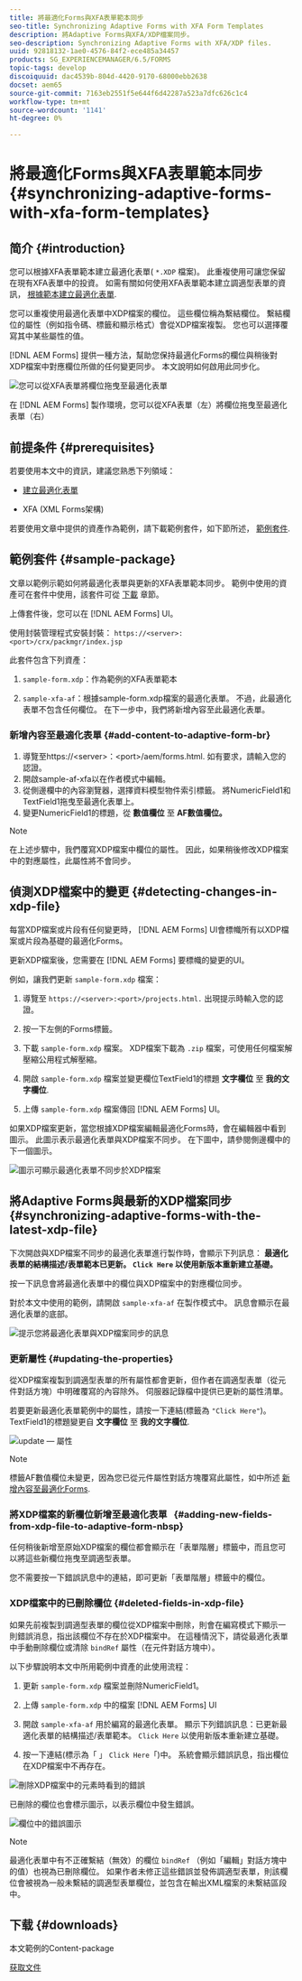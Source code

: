 ```yaml
---
title: 將最適化Forms與XFA表單範本同步
seo-title: Synchronizing Adaptive Forms with XFA Form Templates
description: 將Adaptive Forms與XFA/XDP檔案同步。
seo-description: Synchronizing Adaptive Forms with XFA/XDP files.
uuid: 92818132-1ae0-4576-84f2-ece485a34457
products: SG_EXPERIENCEMANAGER/6.5/FORMS
topic-tags: develop
discoiquuid: dac4539b-804d-4420-9170-68000ebb2638
docset: aem65
source-git-commit: 7163eb2551f5e644f6d42287a523a7dfc626c1c4
workflow-type: tm+mt
source-wordcount: '1141'
ht-degree: 0%

---
```



# 將最適化Forms與XFA表單範本同步{#synchronizing-adaptive-forms-with-xfa-form-templates}

## 简介 {#introduction}

您可以根據XFA表單範本建立最適化表單( `*.XDP` 檔案)。 此重複使用可讓您保留在現有XFA表單中的投資。 如需有關如何使用XFA表單範本建立調適型表單的資訊， [根據範本建立最適化表單](creating-adaptive-form.md).

您可以重複使用最適化表單中XDP檔案的欄位。 這些欄位稱為繫結欄位。 繫結欄位的屬性（例如指令碼、標籤和顯示格式）會從XDP檔案複製。 您也可以選擇覆寫其中某些屬性的值。

[!DNL AEM Forms] 提供一種方法，幫助您保持最適化Forms的欄位與稍後對XDP檔案中對應欄位所做的任何變更同步。 本文說明如何啟用此同步化。

![您可以從XFA表單將欄位拖曳至最適化表單](assets/drag-drop-xfa.gif.gif)

在 [!DNL AEM Forms] 製作環境，您可以從XFA表單（左）將欄位拖曳至最適化表單（右）

## 前提条件 {#prerequisites}

若要使用本文中的資訊，建議您熟悉下列領域：

* [建立最適化表單](creating-adaptive-form.md)

* XFA (XML Forms架構)

若要使用文章中提供的資產作為範例，請下載範例套件，如下節所述， [範例套件](synchronizing-adaptive-forms-xfa.md#p-sample-package-p).

## 範例套件 {#sample-package}

文章以範例示範如何將最適化表單與更新的XFA表單範本同步。 範例中使用的資產可在套件中使用，該套件可從 [下載](synchronizing-adaptive-forms-xfa.md#p-downloads-p) 章節。

上傳套件後，您可以在 [!DNL AEM Forms] UI。

使用封裝管理程式安裝封裝： `https://<server>:<port>/crx/packmgr/index.jsp`

此套件包含下列資產：

1. `sample-form.xdp`：作為範例的XFA表單範本

1. `sample-xfa-af`：根據sample-form.xdp檔案的最適化表單。 不過，此最適化表單不包含任何欄位。 在下一步中，我們將新增內容至此最適化表單。

### 新增內容至最適化表單 {#add-content-to-adaptive-form-br}

1. 導覽至https://&lt;server>：&lt;port>/aem/forms.html. 如有要求，請輸入您的認證。
1. 開啟sample-af-xfa以在作者模式中編輯。
1. 從側邊欄中的內容瀏覽器，選擇資料模型物件索引標籤。 將NumericField1和TextField1拖曳至最適化表單上。
1. 變更NumericField1的標題，從 **數值欄位** 至 **AF數值欄位。**

>[!NOTE]
>
>在上述步驟中，我們覆寫XDP檔案中欄位的屬性。 因此，如果稍後修改XDP檔案中的對應屬性，此屬性將不會同步。

## 偵測XDP檔案中的變更 {#detecting-changes-in-xdp-file}

每當XDP檔案或片段有任何變更時， [!DNL AEM Forms] UI會標幟所有以XDP檔案或片段為基礎的最適化Forms。

更新XDP檔案後，您需要在 [!DNL AEM Forms] 要標幟的變更的UI。

例如，讓我們更新 `sample-form.xdp` 檔案：

1. 導覽至 `https://<server>:<port>/projects.html.` 出現提示時輸入您的認證。
1. 按一下左側的Forms標籤。
1. 下載 `sample-form.xdp` 檔案。 XDP檔案下載為 `.zip` 檔案，可使用任何檔案解壓縮公用程式解壓縮。

1. 開啟 `sample-form.xdp` 檔案並變更欄位TextField1的標題 **文字欄位** 至 **我的文字欄位**.

1. 上傳 `sample-form.xdp` 檔案傳回 [!DNL AEM Forms] UI。

如果XDP檔案更新，當您根據XDP檔案編輯最適化Forms時，會在編輯器中看到圖示。 此圖示表示最適化表單與XDP檔案不同步。 在下圖中，請參閱側邊欄中的下一個圖示。

![圖示可顯示最適化表單不同步於XDP檔案](assets/sync-af-xfa.png)

## 將Adaptive Forms與最新的XDP檔案同步 {#synchronizing-adaptive-forms-with-the-latest-xdp-file}

下次開啟與XDP檔案不同步的最適化表單進行製作時，會顯示下列訊息： **最適化表單的結構描述/表單範本已更新。 `Click Here` 以使用新版本重新建立基礎。**

按一下訊息會將最適化表單中的欄位與XDP檔案中的對應欄位同步。

對於本文中使用的範例，請開啟 `sample-xfa-af` 在製作模式中。 訊息會顯示在最適化表單的底部。

![提示您將最適化表單與XDP檔案同步的訊息](assets/sync-af-xfa-1.png)

### 更新屬性 {#updating-the-properties}

從XDP檔案複製到調適型表單的所有屬性都會更新，但作者在調適型表單（從元件對話方塊）中明確覆寫的內容除外。 伺服器記錄檔中提供已更新的屬性清單。

若要更新最適化表單範例中的屬性，請按一下連結(標籤為 `"Click Here"`)。 TextField1的標題變更自 **文字欄位** 至 **我的文字欄位**.

![update — 屬性](assets/update-property.png)

>[!NOTE]
>
>標籤AF數值欄位未變更，因為您已從元件屬性對話方塊覆寫此屬性，如中所述 [新增內容至最適化Forms](synchronizing-adaptive-forms-xfa.md#p-add-content-to-adaptive-form-br-p).

### 將XDP檔案的新欄位新增至最適化表單   {#adding-new-fields-from-xdp-file-to-adaptive-form-nbsp}

任何稍後新增至原始XDP檔案的欄位都會顯示在「表單階層」標籤中，而且您可以將這些新欄位拖曳至調適型表單。

您不需要按一下錯誤訊息中的連結，即可更新「表單階層」標籤中的欄位。

### XDP檔案中的已刪除欄位 {#deleted-fields-in-xdp-file}

如果先前複製到調適型表單的欄位從XDP檔案中刪除，則會在編寫模式下顯示一則錯誤消息，指出該欄位不存在於XDP檔案中。 在這種情況下，請從最適化表單中手動刪除欄位或清除 `bindRef` 屬性（在元件對話方塊中）。

以下步驟說明本文中所用範例中資產的此使用流程：

1. 更新 `sample-form.xdp` 檔案並刪除NumericField1。
1. 上傳 `sample-form.xdp` 中的檔案 [!DNL AEM Forms] UI
1. 開啟 `sample-xfa-af` 用於編寫的最適化表單。 顯示下列錯誤訊息：已更新最適化表單的結構描述/表單範本。 `Click Here` 以使用新版本重新建立基礎。

1. 按一下連結(標示為「 」 `Click Here`「)中。 系統會顯示錯誤訊息，指出欄位在XDP檔案中不再存在。

![刪除XDP檔案中的元素時看到的錯誤](assets/no-element-xdp.png)

已刪除的欄位也會標示圖示，以表示欄位中發生錯誤。

![欄位中的錯誤圖示](assets/error-field.png)

>[!NOTE]
>
>最適化表單中有不正確繫結（無效）的欄位 `bindRef` （例如「編輯」對話方塊中的值）也視為已刪除欄位。 如果作者未修正這些錯誤並發佈調適型表單，則該欄位會被視為一般未繫結的調適型表單欄位，並包含在輸出XML檔案的未繫結區段中。

## 下载 {#downloads}

本文範例的Content-package

[获取文件](assets/sample-xfa-af-sync-1.0.zip)
